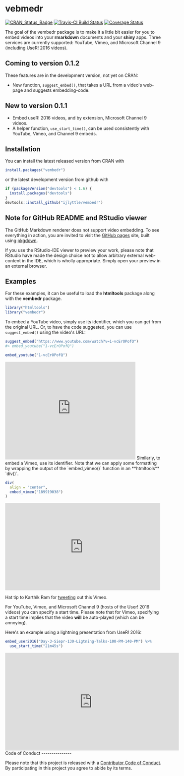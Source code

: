 
vebmedr
=======

[![CRAN\_Status\_Badge](http://www.r-pkg.org/badges/version/vembedr)](http://cran.r-project.org/package=vembedr) [![Travis-CI Build Status](https://travis-ci.org/ijlyttle/vembedr.svg?branch=master)](https://travis-ci.org/ijlyttle/vembedr) [![Coverage Status](https://img.shields.io/codecov/c/github/ijlyttle/vembedr/master.svg)](https://codecov.io/github/ijlyttle/vembedr?branch=master)

The goal of the vembedr package is to make it a little bit easier for you to embed videos into your **rmarkdown** documents and your **shiny** apps. Three services are currently supported: YouTube, Vimeo, and Microsoft Channel 9 (including UseR! 2016 videos).

Coming to version 0.1.2
-----------------------

These features are in the development version, not yet on CRAN:

-   New function, `suggest_embed()`, that takes a URL from a video's web-page and suggests embedding-code.

New to version 0.1.1
--------------------

-   Embed useR! 2016 videos, and by extension, Microsoft Channel 9 videos.
-   A helper function, `use_start_time()`, can be used consistently with YouTube, Vimeo, and Channel 9 embeds.

Installation
------------

You can install the latest released version from CRAN with

``` r
install.packages("vembedr")
```

or the latest development version from github with

``` r
if (packageVersion("devtools") < 1.6) {
  install.packages("devtools")
}
devtools::install_github("ijlyttle/vembedr")
```

Note for GitHub README and RStudio viewer
-----------------------------------------

The GitHub Markdown renderer does not support video embedding. To see everything in action, you are invited to visit the [GitHub pages](http://ijlyttle.github.io/vembedr/) site, built using [pkgdown](http://hadley.github.io/pkgdown/).

If you use the RStudio-IDE viewer to preview your work, please note that RStudio have made the design choice not to allow arbitrary external web-content in the IDE, which is wholly appropriate. Simply open your preview in an external browser.

Examples
--------

For these examples, it can be useful to load the **htmltools** package along with the **vembedr** package.

``` r
library("htmltools")
library("vembedr")
```

To embed a YouTube video, simply use its identifier, which you can get from the original URL. Or, to have the code suggested, you can use `suggest_embed()` using the video's URL:

``` r
suggest_embed("https://www.youtube.com/watch?v=1-vcErOPofQ")
#> embed_youtube("1-vcErOPofQ")
```

``` r
embed_youtube("1-vcErOPofQ")
```

<!--html_preserve-->
<iframe src="https://www.youtube.com/embed/1-vcErOPofQ" width="420" height="315" frameborder="0" allowfullscreen>
</iframe>
<!--/html_preserve-->
Similarly, to embed a Vimeo, use its identifier. Note that we can apply some formatting by wrapping the output of the `embed_vimeo()` function in an **htmltools** `div()`.

``` r
div(
  align = "center",
  embed_vimeo("189919038")
)
```

<!--html_preserve-->
<iframe class="vimeo-embed" src="https://player.vimeo.com/video/189919038" width="500" height="281" frameborder="0" webkitallowfullscreen mozallowfullscreen allowfullscreen>
</iframe>

<!--/html_preserve-->
Hat tip to Karthik Ram for [tweeting](https://twitter.com/_inundata/status/794616331727294464) out this Vimeo.

For YouTube, Vimeo, and Microsoft Channel 9 (hosts of the User! 2016 videos) you can specify a start time. Please note that for Vimeo, specifying a start time implies that the video **will** be auto-played (which can be annoying).

Here's an example using a lightning presentation from UseR! 2016:

``` r
embed_user2016("Day-3-Siepr-130-Ligtning-Talks-100-PM-140-PM") %>% 
  use_start_time("21m45s")
```

<!--html_preserve-->
<iframe src="https://channel9.msdn.com/Events/useR-international-R-User-conference/useR2016/Day-3-Siepr-130-Ligtning-Talks-100-PM-140-PM/player#time=0h21m45s:paused" width="560" height="315" frameborder="0" allowfullscreen>
</iframe>
<!--/html_preserve-->
Code of Conduct
---------------

Please note that this project is released with a [Contributor Code of Conduct](CONDUCT.md). By participating in this project you agree to abide by its terms.
